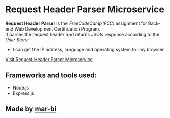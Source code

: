 Request Header Parser Microservice
=========================

**Request Header Parser** is the *FreeCodeCamp(FCC)* assignment for Back-end Web Development Certification Program.  
It parses the request header and returns JSON response according to the  
*User Story:*  
- I can get the IP address, language and operating system for my browser.

[Visit Request Header Parser Microservice](https://apricot-piper.glitch.me/api/whoami/)

Frameworks and tools used:
------------

- Node.js 
- Express.js


Made by [mar-bi](https://mar-bi.github.io/)
-------------------